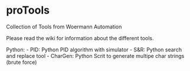 # proTools
Collection of Tools from Woermann Automation

Please read the wiki for information about the different tools. 

Python:
	- PID: Python PID algorithm with simulator
	- S&R: Python search and replace tool
	- CharGen: Python Scrit to generate multipe char strings (brute force)

